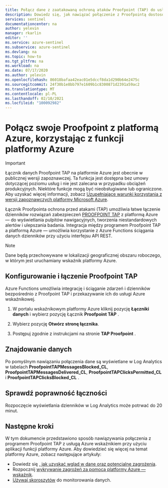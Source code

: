 ```yaml
---
title: Połącz dane z zaatakowaną ochroną ataków Proofpoint (TAP) do usługi Azure wskaźnikowego | Microsoft Docs
description: Dowiedz się, jak nawiązać połączenie z Proofpointą dostosowanej ochrony przed atakami (TAP) na platformę Azure.
services: sentinel
documentationcenter: na
author: yelevin
manager: rkarlin
editor: ''
ms.service: azure-sentinel
ms.subservice: azure-sentinel
ms.devlang: na
ms.topic: how-to
ms.tgt_pltfrm: na
ms.workload: na
ms.date: 07/17/2020
ms.author: yelevin
ms.openlocfilehash: 86018bafaa42eac01e5dccf8da1d290b64e2475c
ms.sourcegitcommit: 24f30b1e8bb797e1609b1c8300871d2391a59ac2
ms.translationtype: MT
ms.contentlocale: pl-PL
ms.lasthandoff: 02/10/2021
ms.locfileid: "100092982"
---
```

# <a name="connect-your-proofpoint-tap-to-azure-sentinel-with-azure-function"></a>Połącz swoje Proofpoint z platformą Azure, korzystając z funkcji platformy Azure

> [!IMPORTANT]
> Łącznik danych Proofpoint TAP na platformie Azure jest obecnie w publicznej wersji zapoznawczej.
> Ta funkcja jest dostępna bez umowy dotyczącej poziomu usług i nie jest zalecana w przypadku obciążeń produkcyjnych. Niektóre funkcje mogą być nieobsługiwane lub ograniczone. Aby uzyskać więcej informacji, zobacz [Uzupełniające warunki korzystania z wersji zapoznawczych platformy Microsoft Azure](https://azure.microsoft.com/support/legal/preview-supplemental-terms/).

Łącznik Proofpointa ochrona przed atakami (TAP) umożliwia łatwe łączenie dzienników rozwiązań zabezpieczeń [PROOFPOINT TAP](https://www.proofpoint.com/us/products/advanced-threat-protection/targeted-attack-protection) z platformą Azure — do wyświetlania pulpitów nawigacyjnych, tworzenia niestandardowych alertów i ulepszania badania. Integracja między programem Proofpoint TAP a platformą Azure — umożliwia korzystanie z Azure Functions ściągania danych dzienników przy użyciu interfejsu API REST.

> [!NOTE]
> Dane będą przechowywane w lokalizacji geograficznej obszaru roboczego, w którym jest uruchamiany wskaźnik platformy Azure.

## <a name="configure-and-connect-proofpoint-tap"></a>Konfigurowanie i łączenie Proofpoint TAP

Azure Functions umożliwia integrację i ściąganie zdarzeń i dzienników bezpośrednio z Proofpoint TAP i przekazywanie ich do usługi Azure wskaźnikowej.

1. W portalu wskaźnikowym platformy Azure kliknij pozycję **Łączniki danych** i wybierz pozycję Łącznik **Proofpoint TAP** .

1. Wybierz pozycję **Otwórz stronę łącznika**.

1. Postępuj zgodnie z instrukcjami na stronie **TAP Proofpoint** .

## <a name="find-your-data"></a>Znajdowanie danych

Po pomyślnym nawiązaniu połączenia dane są wyświetlane w Log Analytics w tabelach **ProofpointTAPMessagesBlocked_CL**, **ProofpointTAPMessagesDelivered_CL**, **ProofpointTAPClicksPermitted_CL** i **ProofpointTAPClicksBlocked_CL** .

## <a name="validate-connectivity"></a>Sprawdź poprawność łączności

Rozpoczęcie wyświetlania dzienników w Log Analytics może potrwać do 20 minut.

## <a name="next-steps"></a>Następne kroki

W tym dokumencie przedstawiono sposób nawiązywania połączenia z programem Proofpoint TAP z usługą Azure wskaźnikiem przy użyciu aplikacji funkcji platformy Azure. Aby dowiedzieć się więcej na temat platformy Azure, zobacz następujące artykuły:

- Dowiedz się [, jak uzyskać wgląd w dane oraz potencjalne zagrożenia](quickstart-get-visibility.md).
- Rozpocznij [wykrywanie zagrożeń za pomocą platformy Azure — wskaźnik](tutorial-detect-threats-built-in.md).
- [Używaj skoroszytów](tutorial-monitor-your-data.md) do monitorowania danych.
